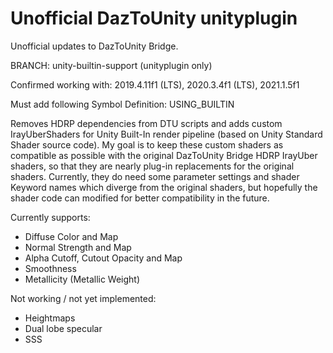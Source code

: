 # Unofficial DazToUnity unityplugin
Unofficial updates to DazToUnity Bridge.

BRANCH: unity-builtin-support (unityplugin only)

Confirmed working with: 2019.4.11f1 (LTS), 2020.3.4f1 (LTS), 2021.1.5f1

Must add following Symbol Definition: USING_BUILTIN

Removes HDRP dependencies from DTU scripts and adds custom IrayUberShaders for Unity Built-In render pipeline (based on Unity Standard Shader source code).  My goal is to keep these custom shaders as compatible as possible with the original DazToUnity Bridge HDRP IrayUber shaders, so that they are nearly plug-in replacements for the original shaders.  Currently, they do need some parameter settings and shader Keyword names which diverge from the original shaders, but hopefully the shader code can modified for better compatibility in the future.

Currently supports:
- Diffuse Color and Map
- Normal Strength and Map
- Alpha Cutoff, Cutout Opacity and Map
- Smoothness
- Metallicity (Metallic Weight)

Not working / not yet implemented:
- Heightmaps
- Dual lobe specular
- SSS
